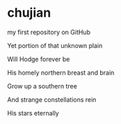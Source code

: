 # chujian
my first repository on GitHub

Yet portion of that unknown plain

Will Hodge forever be

His homely northern breast and brain

Grow up a southern tree

And strange constellations rein

His stars eternally 
